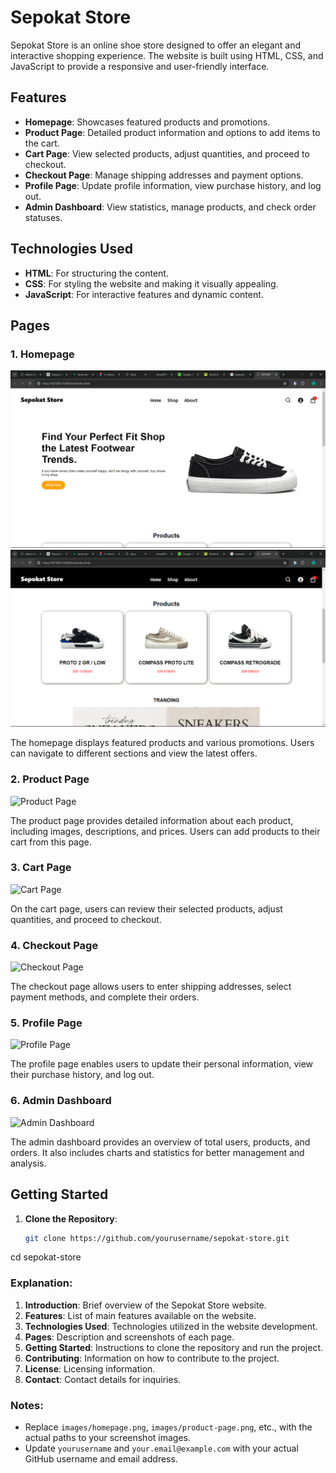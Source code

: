 # Sepokat Store

Sepokat Store is an online shoe store designed to offer an elegant and interactive shopping experience. The website is built using HTML, CSS, and JavaScript to provide a responsive and user-friendly interface.

## Features

- **Homepage**: Showcases featured products and promotions.
- **Product Page**: Detailed product information and options to add items to the cart.
- **Cart Page**: View selected products, adjust quantities, and proceed to checkout.
- **Checkout Page**: Manage shipping addresses and payment options.
- **Profile Page**: Update profile information, view purchase history, and log out.
- **Admin Dashboard**: View statistics, manage products, and check order statuses.

## Technologies Used

- **HTML**: For structuring the content.
- **CSS**: For styling the website and making it visually appealing.
- **JavaScript**: For interactive features and dynamic content.

## Pages

### 1. Homepage

![Homepage](./assets/home.png)
![Homepage](./assets/home2.png)

The homepage displays featured products and various promotions. Users can navigate to different sections and view the latest offers.

### 2. Product Page

![Product Page](images/product-page.png)

The product page provides detailed information about each product, including images, descriptions, and prices. Users can add products to their cart from this page.

### 3. Cart Page

![Cart Page](images/cart-page.png)

On the cart page, users can review their selected products, adjust quantities, and proceed to checkout.

### 4. Checkout Page

![Checkout Page](images/checkout-page.png)

The checkout page allows users to enter shipping addresses, select payment methods, and complete their orders.

### 5. Profile Page

![Profile Page](images/profile-page.png)

The profile page enables users to update their personal information, view their purchase history, and log out.

### 6. Admin Dashboard

![Admin Dashboard](images/admin-dashboard.png)

The admin dashboard provides an overview of total users, products, and orders. It also includes charts and statistics for better management and analysis.

## Getting Started

1. **Clone the Repository**:
   ```bash
   git clone https://github.com/yourusername/sepokat-store.git
cd sepokat-store

### Explanation:

1. **Introduction**: Brief overview of the Sepokat Store website.
2. **Features**: List of main features available on the website.
3. **Technologies Used**: Technologies utilized in the website development.
4. **Pages**: Description and screenshots of each page.
5. **Getting Started**: Instructions to clone the repository and run the project.
6. **Contributing**: Information on how to contribute to the project.
7. **License**: Licensing information.
8. **Contact**: Contact details for inquiries.

### Notes:

- Replace `images/homepage.png`, `images/product-page.png`, etc., with the actual paths to your screenshot images.
- Update `yourusername` and `your.email@example.com` with your actual GitHub username and email address.
